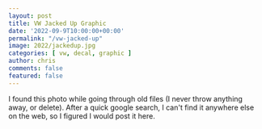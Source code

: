 ```yaml
---
layout: post
title: VW Jacked Up Graphic
date: '2022-09-9T10:00:00+00:00'
permalink: "/vw-jacked-up"
image: 2022/jackedup.jpg
categories: [ vw, decal, graphic ]
author: chris
comments: false
featured: false
---
```

I found this photo while going through old files (I never throw anything away, or delete). After a quick google search, I can't find it anywhere else on the web, so I figured I would post it here.



